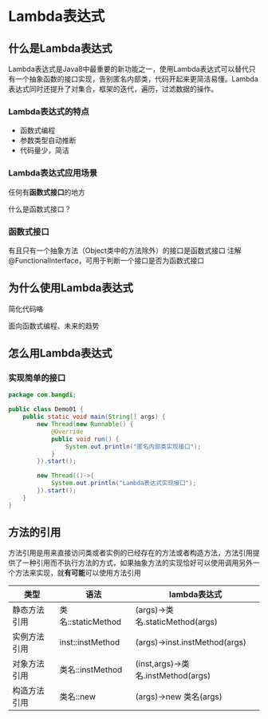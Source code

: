 # Lambda表达式

## 什么是Lambda表达式

Lambda表达式是Java8中最重要的新功能之一，使用Lambda表达式可以替代只有一个抽象函数的接口实现，告别匿名内部类，代码开起来更简洁易懂。Lambda表达式同时还提升了对集合，框架的迭代，遍历，过滤数据的操作。

### Lambda表达式的特点

* 函数式编程
* 参数类型自动推断
* 代码量少，简洁

### Lambda表达式应用场景

任何有**函数式接口**的地方

什么是函数式接口？

### 函数式接口

有且只有一个抽象方法（Object类中的方法除外）的接口是函数式接口
注解@FunctionalInterface，可用于判断一个接口是否为函数式接口



## 为什么使用Lambda表达式

简化代码咯

面向函数式编程、未来的趋势

## 怎么用Lambda表达式

### 实现简单的接口

```java
package com.bangdi;

public class Demo01 {
    public static void main(String[] args) {
        new Thread(new Runnable() {
            @Override
            public void run() {
                System.out.println("匿名内部类实现接口");
            }
        }).start();

        new Thread(()->{
            System.out.println("Lambda表达式实现接口");
        }).start();
    }
}
```

## 方法的引用

方法引用是用来直接访问类或者实例的已经存在的方法或者构造方法，方法引用提供了一种引用而不执行方法的方式，如果抽象方法的实现恰好可以使用调用另外一个方法来实现，就**有可能**可以使用方法引用

| 类型         | 语法               | lambda表达式                       |
| ------------ | ------------------ | ---------------------------------- |
| 静态方法引用 | 类名::staticMethod | (args)->类名.staticMethod(args)    |
| 实例方法引用 | inst::instMethod   | (args)->inst.instMethod(args)      |
| 对象方法引用 | 类名::instMethod   | (inst,args)->类名.instMethod(args) |
| 构造方法引用 | 类名::new          | (args)->new 类名(args)             |

